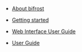 - [About bifrost](README.md)

- [Getting started](getting_started.md)

- [Web Interface User Guide](web_interface.md)

- [User Guide](user_guide.md)

